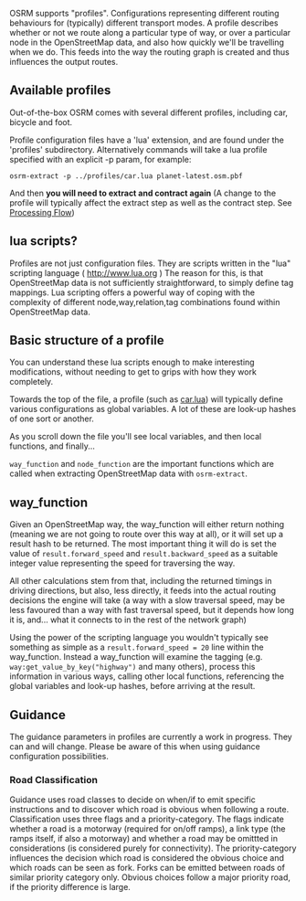 OSRM supports "profiles". Configurations representing different routing behaviours for (typically) different transport modes. A profile describes whether or not we route along a particular type of way, or over a particular node in the OpenStreetMap data, and also how quickly we'll be travelling when we do. This feeds into the way the routing graph is created and thus influences the output routes.

## Available profiles

Out-of-the-box OSRM comes with several different profiles, including car, bicycle and foot.

Profile configuration files have a 'lua' extension, and are found under the 'profiles' subdirectory.
Alternatively commands will take a lua profile specified with an explicit -p param, for example:

`osrm-extract -p ../profiles/car.lua planet-latest.osm.pbf`

And then **you will need to extract and contract again** (A change to the profile will typically affect the extract step as well as the contract step. See [Processing Flow](https://github.com/Project-OSRM/osrm-backend/wiki/Processing-Flow))

## lua scripts?

Profiles are not just configuration files. They are scripts written in the "lua" scripting language ( http://www.lua.org )  The reason for this, is that OpenStreetMap data is not sufficiently straightforward, to simply define tag mappings. Lua scripting offers a powerful way of coping with the complexity of different node,way,relation,tag combinations found within OpenStreetMap data.

## Basic structure of a profile

You can understand these lua scripts enough to make interesting modifications, without needing to get to grips with how they work completely.

Towards the top of the file, a profile (such as [car.lua](../profiles/car.lua)) will typically define various configurations as global variables. A lot of these are look-up hashes of one sort or another.

As you scroll down the file you'll see local variables, and then local functions, and finally...

`way_function` and `node_function` are the important functions which are called when extracting OpenStreetMap data with `osrm-extract`.

## way_function

Given an OpenStreetMap way, the way_function will either return nothing (meaning we are not going to route over this way at all), or it will set up a result hash to be returned. The most important thing it will do is set the value of `result.forward_speed` and `result.backward_speed` as a suitable integer value representing the speed for traversing the way.

All other calculations stem from that, including the returned timings in driving directions, but also, less directly, it feeds into the actual routing decisions the engine will take (a way with a slow traversal speed, may be less favoured than a way with fast traversal speed, but it depends how long it is, and... what it connects to in the rest of the network graph)

Using the power of the scripting language you wouldn't typically see something as simple as a `result.forward_speed = 20` line within the way_function. Instead a way_function will examine the tagging (e.g. `way:get_value_by_key("highway")` and many others), process this information in various ways, calling other local functions, referencing the global variables and look-up hashes, before arriving at the result.

## Guidance

The guidance parameters in profiles are currently a work in progress. They can and will change.
Please be aware of this when using guidance configuration possibilities.

### Road Classification

Guidance uses road classes to decide on when/if to emit specific instructions and to discover which road is obvious when following a route.
Classification uses three flags and a priority-category.
The flags indicate whether a road is a motorway (required for on/off ramps), a link type (the ramps itself, if also a motorway) and whether a road may be omittted in considerations (is considered purely for connectivity).
The priority-category influences the decision which road is considered the obvious choice and which roads can be seen as fork.
Forks can be emitted between roads of similar priority category only. Obvious choices follow a major priority road, if the priority difference is large.

